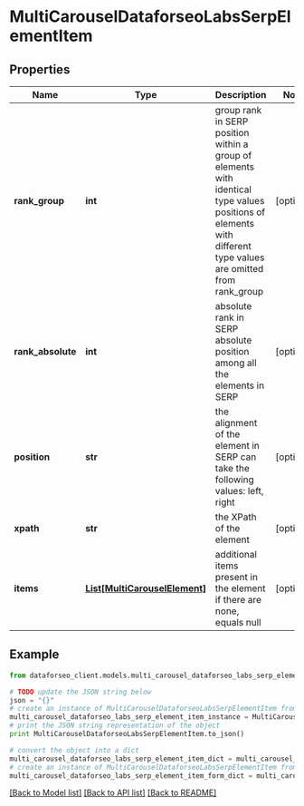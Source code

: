 # MultiCarouselDataforseoLabsSerpElementItem


## Properties

Name | Type | Description | Notes
------------ | ------------- | ------------- | -------------
**rank_group** | **int** | group rank in SERP position within a group of elements with identical type values positions of elements with different type values are omitted from rank_group | [optional] 
**rank_absolute** | **int** | absolute rank in SERP absolute position among all the elements in SERP | [optional] 
**position** | **str** | the alignment of the element in SERP can take the following values: left, right | [optional] 
**xpath** | **str** | the XPath of the element | [optional] 
**items** | [**List[MultiCarouselElement]**](MultiCarouselElement.md) | additional items present in the element if there are none, equals null | [optional] 

## Example

```python
from dataforseo_client.models.multi_carousel_dataforseo_labs_serp_element_item import MultiCarouselDataforseoLabsSerpElementItem

# TODO update the JSON string below
json = "{}"
# create an instance of MultiCarouselDataforseoLabsSerpElementItem from a JSON string
multi_carousel_dataforseo_labs_serp_element_item_instance = MultiCarouselDataforseoLabsSerpElementItem.from_json(json)
# print the JSON string representation of the object
print MultiCarouselDataforseoLabsSerpElementItem.to_json()

# convert the object into a dict
multi_carousel_dataforseo_labs_serp_element_item_dict = multi_carousel_dataforseo_labs_serp_element_item_instance.to_dict()
# create an instance of MultiCarouselDataforseoLabsSerpElementItem from a dict
multi_carousel_dataforseo_labs_serp_element_item_form_dict = multi_carousel_dataforseo_labs_serp_element_item.from_dict(multi_carousel_dataforseo_labs_serp_element_item_dict)
```
[[Back to Model list]](../README.md#documentation-for-models) [[Back to API list]](../README.md#documentation-for-api-endpoints) [[Back to README]](../README.md)


